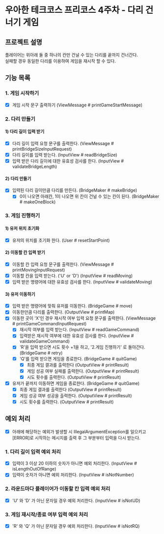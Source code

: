 # 우아한 테크코스 프리코스 4주차 - 다리 건너기 게임
## 프로젝트 설명
플레이어는 위아래 둘 중 하나의 칸만 건널 수 있는 다리를 끝까지 건너간다.  
실패할 경우 동일한 다리를 이용하여 게임을 재시작 할 수 있다.

## 기능 목록
### 1. 게임 시작하기
- [x] 게임 시작 문구 출력하기 (ViewMessage # printGameStartMessage)
### 2. 다리 만들기
#### 1) 다리 길이 입력 받기
- [x] 다리 길이 입력 요청 문구를 출력한다. (ViewMessage # printBridgeSizeInputRequest)
- [x] 다리 길이를 입력 받는다. (InputView # readBridgeSize)
- [x] 입력 받은 다리 길이에 대한 유효성 검사를 한다. (InputView # validateBridgeLength)
#### 2) 다리 만들기
- [x] 입력된 다리 길이만큼 다리를 만든다. (BridgeMaker # makeBridge)
  - [x] 0이 나오면 아래칸, 1이 나오면 위 칸이 건널 수 있는 칸이 된다. (BridgeMaker # makeOneBlock)
### 3. 게임 진행하기
#### 1) 유저 위치 초기화
- [x] 유저의 위치를 초기화 한다. (User # resetStartPoint)
#### 2) 이동할 칸 입력 받기
- [x] 이동할 칸 입력 요청 문구를 출력한다. (ViewMessage # printMovingInputRequest)
- [x] 이동할 칸을 입력 받는다. ('U' or 'D') (InputView # readMoving)
- [x] 입력 받은 명령어에 대한 유효성 검사를 한다. (InputView # validateMoving)
#### 3) 유저 이동하기
- [x] 입력 받은 명령어에 맞춰 유저를 이동한다. (BridgeGame # move)
- [x] 이동한만큼 다리를 출력한다. (OutputView # printMap)
- [x] 이동한 곳이 'X'인 경우 재시작 여부 입력 요청 문구를 출력한다. (ViewMessage # printGameCommandInputRequest)
    - [x] 재시작 여부를 입력 받는다. (InputView # readGameCommand)
    - [x] 입력받은 재시작 여부에 대한 유효성 검사를 한다. (InputView # validateGameCommand)
    - [x] 'R'을 입력 받으면 시도 횟수 +1을 하고, '2.게임 진행하기' 로 돌아간다. (BridgeGame # retry)
    - [x] 'Q'를 입력 받으면 게임을 종료한다. (BridgeGame # quitGame)
        - [x] 최종 게임 결과를 출력한다 (OutputView # printResult)
        - [x] 게임 성공 여부 실패를 출력한다. (OutputView # printResult)
        - [x] 시도 횟수를 출력한다. (OutputView # printResult)
- [x] 유저가 끝까지 이동하면 게임을 종료한다. (BridgeGame # quitGame)
    - [x] 최종 게임 결과를 출력한다 (OutputView # printResult)
    - [x] 게임 성공 여부 성공을 출력한다. (OutputView # printResult)
    - [x] 시도 횟수를 출력한다. (OutputView # printResult)
## 예외 처리
- [x] 아래에 해당하는 예외가 발생할 시 IllegalArgumentException를 일으키고 [ERROR]로 시작하는 메시지를 출력 후 그 부분부터 입력을 다시 받는다.
### 1. 다리 길이 입력 예외 처리
- [x] 입력이 3 이상 20 이하의 숫자가 아니면 예외 처리한다. (InputView # isLengthOutOfRange)
- [x] 입력이 숫자가 아니면 예외 처리한다. (InputView # isNotNumber)
### 2. 라운드마다 플레이어가 이동할 칸 입력 예외 처리
- [x] 'U' 와 'D' 가 아닌 문자일 경우 예외 처리한다. (InputView # isNotUD)
### 3. 게임 재시작/종료 여부 입력 예외 처리
- [x] 'R' 와 'Q' 가 아닌 문자일 경우 예외 처리한다. (InputView # isNotRQ)
